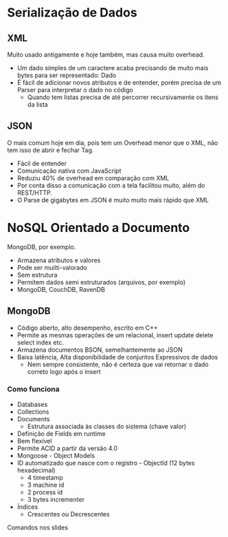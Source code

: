# Serialização de Dados

## XML
Muito usado antigamente e hoje também, mas causa muito overhead.
* Um dado simples de um caractere acaba precisando de muito mais bytes para ser representado: <abre>Dado</abre>
* É fácil de adicionar novos atributos e de entender, porém precisa de um Parser para interpretar o dado no código
    * Quando tem listas precisa de até percorrer recursivamente os itens da lista

## JSON
O mais comum hoje em dia, pois tem um Overhead menor que o XML, não tem isso de abrir e fechar Tag.
* Fácil de entender
* Comunicação nativa com JavaScript
* Reduziu 40% de overhead em comparação com XML
* Por conta disso a comunicação com a tela facilitou muito, além do REST/HTTP.
* O Parse de gigabytes em JSON é muito muito mais rápido que XML

# NoSQL Orientado a Documento
MongoDB, por exemplo.
* Armazena atributos e valores
* Pode ser muilti-valorado
* Sem estrutura
* Permitem dados semi estruturados (arquivos, por exemplo)
* MongoDB, CouchDB, RavenDB

## MongoDB
* Código aberto, alto desempenho, escrito em C++
* Permite as mesmas operações de um relacional, insert update delete select index etc.
* Armazena documentos BSON, semelhantemente ao JSON
* Baixa latência, Alta disponibilidade de conjuntos Expressivos de dados
    * Nem sempre consistente, não é certeza que vai retornar o dado correto logo após o insert

### Como funciona
* Databases
* Collections
* Documents
    * Estrutura associada às classes do sistema (chave valor)
* Definição de Fields em runtime
* Bem flexível
* Permite ACID a partir da versão 4.0
* Mongoose - Object Models
* ID automatizado que nasce com o registro - ObjectId (12 bytes hexadecimal)
    * 4 timestamp
    * 3 machine id
    * 2 process id
    * 3 bytes incrementer
* Índices
    * Crescentes ou Decrescentes

Comandos nos slides  
